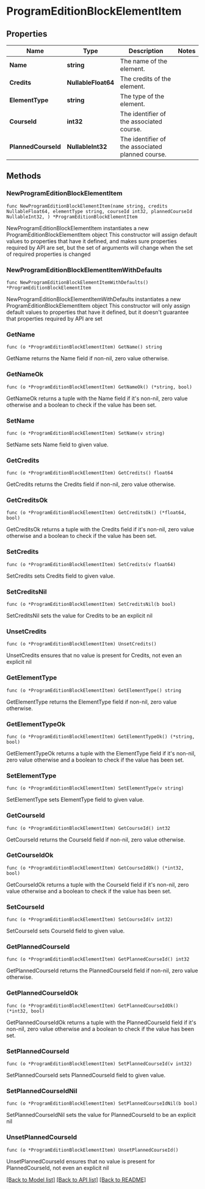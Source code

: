 # ProgramEditionBlockElementItem

## Properties

Name | Type | Description | Notes
------------ | ------------- | ------------- | -------------
**Name** | **string** | The name of the element. | 
**Credits** | **NullableFloat64** | The credits of the element. | 
**ElementType** | **string** | The type of the element. | 
**CourseId** | **int32** | The identifier of the associated course. | 
**PlannedCourseId** | **NullableInt32** | The identifier of the associated planned course. | 

## Methods

### NewProgramEditionBlockElementItem

`func NewProgramEditionBlockElementItem(name string, credits NullableFloat64, elementType string, courseId int32, plannedCourseId NullableInt32, ) *ProgramEditionBlockElementItem`

NewProgramEditionBlockElementItem instantiates a new ProgramEditionBlockElementItem object
This constructor will assign default values to properties that have it defined,
and makes sure properties required by API are set, but the set of arguments
will change when the set of required properties is changed

### NewProgramEditionBlockElementItemWithDefaults

`func NewProgramEditionBlockElementItemWithDefaults() *ProgramEditionBlockElementItem`

NewProgramEditionBlockElementItemWithDefaults instantiates a new ProgramEditionBlockElementItem object
This constructor will only assign default values to properties that have it defined,
but it doesn't guarantee that properties required by API are set

### GetName

`func (o *ProgramEditionBlockElementItem) GetName() string`

GetName returns the Name field if non-nil, zero value otherwise.

### GetNameOk

`func (o *ProgramEditionBlockElementItem) GetNameOk() (*string, bool)`

GetNameOk returns a tuple with the Name field if it's non-nil, zero value otherwise
and a boolean to check if the value has been set.

### SetName

`func (o *ProgramEditionBlockElementItem) SetName(v string)`

SetName sets Name field to given value.


### GetCredits

`func (o *ProgramEditionBlockElementItem) GetCredits() float64`

GetCredits returns the Credits field if non-nil, zero value otherwise.

### GetCreditsOk

`func (o *ProgramEditionBlockElementItem) GetCreditsOk() (*float64, bool)`

GetCreditsOk returns a tuple with the Credits field if it's non-nil, zero value otherwise
and a boolean to check if the value has been set.

### SetCredits

`func (o *ProgramEditionBlockElementItem) SetCredits(v float64)`

SetCredits sets Credits field to given value.


### SetCreditsNil

`func (o *ProgramEditionBlockElementItem) SetCreditsNil(b bool)`

 SetCreditsNil sets the value for Credits to be an explicit nil

### UnsetCredits
`func (o *ProgramEditionBlockElementItem) UnsetCredits()`

UnsetCredits ensures that no value is present for Credits, not even an explicit nil
### GetElementType

`func (o *ProgramEditionBlockElementItem) GetElementType() string`

GetElementType returns the ElementType field if non-nil, zero value otherwise.

### GetElementTypeOk

`func (o *ProgramEditionBlockElementItem) GetElementTypeOk() (*string, bool)`

GetElementTypeOk returns a tuple with the ElementType field if it's non-nil, zero value otherwise
and a boolean to check if the value has been set.

### SetElementType

`func (o *ProgramEditionBlockElementItem) SetElementType(v string)`

SetElementType sets ElementType field to given value.


### GetCourseId

`func (o *ProgramEditionBlockElementItem) GetCourseId() int32`

GetCourseId returns the CourseId field if non-nil, zero value otherwise.

### GetCourseIdOk

`func (o *ProgramEditionBlockElementItem) GetCourseIdOk() (*int32, bool)`

GetCourseIdOk returns a tuple with the CourseId field if it's non-nil, zero value otherwise
and a boolean to check if the value has been set.

### SetCourseId

`func (o *ProgramEditionBlockElementItem) SetCourseId(v int32)`

SetCourseId sets CourseId field to given value.


### GetPlannedCourseId

`func (o *ProgramEditionBlockElementItem) GetPlannedCourseId() int32`

GetPlannedCourseId returns the PlannedCourseId field if non-nil, zero value otherwise.

### GetPlannedCourseIdOk

`func (o *ProgramEditionBlockElementItem) GetPlannedCourseIdOk() (*int32, bool)`

GetPlannedCourseIdOk returns a tuple with the PlannedCourseId field if it's non-nil, zero value otherwise
and a boolean to check if the value has been set.

### SetPlannedCourseId

`func (o *ProgramEditionBlockElementItem) SetPlannedCourseId(v int32)`

SetPlannedCourseId sets PlannedCourseId field to given value.


### SetPlannedCourseIdNil

`func (o *ProgramEditionBlockElementItem) SetPlannedCourseIdNil(b bool)`

 SetPlannedCourseIdNil sets the value for PlannedCourseId to be an explicit nil

### UnsetPlannedCourseId
`func (o *ProgramEditionBlockElementItem) UnsetPlannedCourseId()`

UnsetPlannedCourseId ensures that no value is present for PlannedCourseId, not even an explicit nil

[[Back to Model list]](../README.md#documentation-for-models) [[Back to API list]](../README.md#documentation-for-api-endpoints) [[Back to README]](../README.md)


